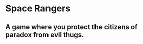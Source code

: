 # Space Rangers
A game where you protect the citizens of paradox from evil thugs. 
------------------------------------------------------------------------------------------------------------------------------------------
